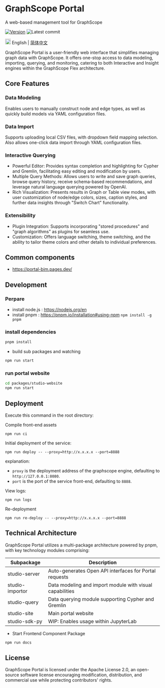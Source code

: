 # GraphScope Portal

A web-based management tool for GraphScope

[![Version](https://badgen.net/npm/v/@graphscope/studio-query)](https://www.npmjs.com/@graphscope/studio-query)
![Latest commit](https://badgen.net/github/last-commit/graphscope/portal)

<img src="https://gw.alipayobjects.com/zos/antfincdn/R8sN%24GNdh6/language.svg" width="18"> English | [简体中文](./README.zh-CN.md)

GraphScope Portal is a user-friendly web interface that simplifies managing graph data with GraphScope. It offers one-stop access to data modeling, importing, querying, and monitoring, catering to both Interactive and Insight engines within the GraphScope Flex architecture.

## Core Features

### Data Modeling

Enables users to manually construct node and edge types, as well as quickly build models via YAML configuration files.

### Data Import

Supports uploading local CSV files, with dropdown field mapping selection. Also allows one-click data import through YAML configuration files.

### Interactive Querying

- Powerful Editor: Provides syntax completion and highlighting for Cypher and Gremlin, facilitating easy editing and modification by users.
- Multiple Query Methods: Allows users to write and save graph queries, browse query history, receive schema-based recommendations, and leverage natural language querying powered by OpenAI.
- Rich Visualization: Presents results in Graph or Table view modes, with user customization of node/edge colors, sizes, caption styles, and further data insights through "Switch Chart" functionality.

### Extensibility

- Plugin Integration: Supports incorporating "stored procedures" and "graph algorithms" as plugins for seamless use.
- Customization: Offers language switching, theme switching, and the ability to tailor theme colors and other details to individual preferences.

## Common components

- https://portal-bim.pages.dev/

## Development

### Perpare

- install node.js : https://nodejs.org/en
- install pnpm : https://pnpm.io/installation#using-npm `npm install -g pnpm`

### install dependencies

```bash
pnpm install
```

- build sub packages and watching

```bash
npm run start

```

### run portal website

```bash
cd packages/studio-website
npm run start
```

## Deployment

Execute this command in the root directory:

Compile front-end assets

`npm run ci`

Initial deployment of the service:

`npm run deploy -- --proxy=http://x.x.x.x --port=8888`

explanation:

- `proxy` is the deployment address of the graphscope engine, defaulting to `http://127.0.0.1:8080`.
- `port` is the port of the service front-end, defaulting to `8888`.

View logs:

`npm run logs`

Re-deployment

`npm run re-deploy -- --proxy=http://x.x.x.x --port=8888`

## Technical Architecture

GraphScope Portal utilizes a multi-package architecture powered by pnpm, with key technology modules comprising:

| Subpackage      | Description                                              |
| --------------- | -------------------------------------------------------- |
| studio-server   | Auto-generates Open API interfaces for Portal requests   |
| studio-importor | Data modeling and import module with visual capabilities |
| studio-query    | Data querying module supporting Cypher and Gremlin       |
| studio-site     | Main portal website                                      |
| studio-sdk-py   | WIP: Enables usage within JupyterLab                     |

- Start Frontend Component Package

```bash
npm run docs
```

## License

GraphScope Portal is licensed under the Apache License 2.0, an open-source software license encouraging modification, distribution, and commercial use while protecting contributors' rights.
